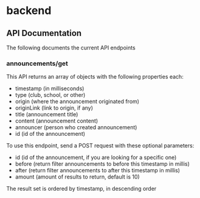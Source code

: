 # backend


## API Documentation

The following documents the current API endpoints


### announcements/get

This API returns an array of objects with the following properties each: 
- timestamp (in milliseconds)
- type (club, school, or other)
- origin (where the announcement originated from)
- originLink (link to origin, if any)
- title (announcement title)
- content (announcement content)
- announcer (person who created announcement)
- id (id of the announcement)

To use this endpoint, send a POST request with these optional parameters: 

- id (id of the announcement, if you are looking for a specific one)
- before (return filter announcements to before this timestamp in millis)
- after (return filter announcements to after this timestamp in millis)
- amount (amount of results to return, default is 10)

The result set is ordered by timestamp, in descending order